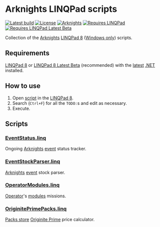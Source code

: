 ﻿# Arknights LINQPad scripts

[![Latest build](https://github.com/i2van/ArknightsLINQPad/workflows/build/badge.svg)](https://github.com/i2van/ArknightsLINQPad/actions)
[![License](https://img.shields.io/badge/license-MIT-yellow)](https://opensource.org/licenses/MIT)
[![Arknights](https://img.shields.io/badge/arknights-wiki-black)](https://arknights.wiki.gg)
[![Requires LINQPad](https://img.shields.io/badge/requires-linqpad%208-teal)](https://www.linqpad.net/Download.aspx)
[![Requires LINQPad Latest Beta](https://img.shields.io/badge/recommended-linqpad%208%20beta-blue)](https://www.linqpad.net/LINQPad8.aspx#beta)

Collection of the [Arknights](https://arknights.wiki.gg) [LINQPad 8](https://www.linqpad.net) ([Windows only](https://forum.linqpad.net/discussion/1983/roadmap-for-cross-platform-ubuntu-linux)) scripts.

## Requirements

[LINQPad 8](https://www.linqpad.net/Download.aspx) or [LINQPad 8 Latest Beta](https://www.linqpad.net/LINQPad8.aspx#beta) (recommended) with the [latest](https://dotnet.microsoft.com/en-us/download/dotnet/latest) [.NET](https://dotnet.microsoft.com/en-us/download/dotnet) installed.

## How to use

1. Open [script](#scripts) in the [LINQPad 8](https://www.linqpad.net/Download.aspx).
2. Search (`Ctrl+F`) for all the `TODO:`s and edit as necessary.
3. Execute.

## Scripts

### [EventStatus.linq](https://github.com/i2van/ArknightsLINQPad/blob/main/EventStatus.linq)

Ongoing [Arknights](https://arknights.wiki.gg) [event](https://arknights.wiki.gg/wiki/Event) status tracker.

### [EventStockParser.linq](https://github.com/i2van/ArknightsLINQPad/blob/main/EventStockParser.linq)

[Arknights](https://arknights.wiki.gg) [event](https://arknights.wiki.gg/wiki/Event) stock parser.

### [OperatorModules.linq](https://github.com/i2van/ArknightsLINQPad/blob/main/OperatorModules.linq)

[Operator](https://arknights.wiki.gg/wiki/Operator)'s [modules](https://arknights.wiki.gg/wiki/Operator_Module) missions.

### [OriginitePrimePacks.linq](https://github.com/i2van/ArknightsLINQPad/blob/main/OriginitePrimePacks.linq)

[Packs store](https://arknights.wiki.gg/wiki/Packs_Store) [Originite Prime](https://arknights.wiki.gg/wiki/Originite_Prime) price calculator.
